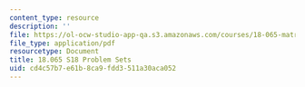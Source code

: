```yaml
---
content_type: resource
description: ''
file: https://ol-ocw-studio-app-qa.s3.amazonaws.com/courses/18-065-matrix-methods-in-data-analysis-signal-processing-and-machine-learning-spring-2018/cd4c57b7e61b8ca9fdd3511a30aca052_MIT18_065S18PSets.pdf
file_type: application/pdf
resourcetype: Document
title: 18.065 S18 Problem Sets
uid: cd4c57b7-e61b-8ca9-fdd3-511a30aca052
---
```

